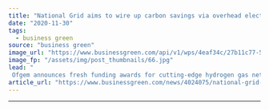 ```yaml
---
title: "National Grid aims to wire up carbon savings via overhead electricity and hydrogen innovation"
date: "2020-11-30"
tags: 
  - business green
source: "business green"
image_url: "https://www.businessgreen.com/api/v1/wps/4eaf34c/27b11c77-514e-4b51-aca7-a758bb8156f5/3/IMG-4186-185x114.jpg"
image_fp: "/assets/img/post_thumbnails/66.jpg"
lead: "
 Ofgem announces fresh funding awards for cutting-edge hydrogen gas network and advanced transmission technology projects ..."
article_url: "https://www.businessgreen.com/news/4024075/national-grid-aims-wire-carbon-savings-overhead-electricity-hydrogen-innovation"
---
```


---
